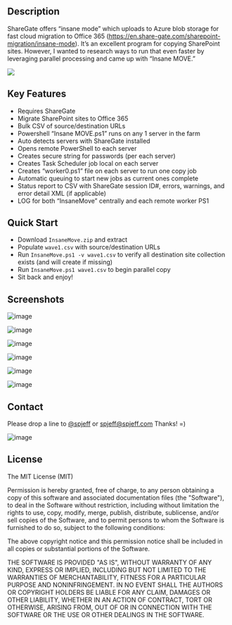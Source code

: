 ## Description
ShareGate offers “insane mode” which uploads to Azure blob storage for fast cloud migration to Office 365 (https://en.share-gate.com/sharepoint-migration/insane-mode).     It’s an excellent program for copying SharePoint sites.   However, I wanted to research ways to run that even faster by leveraging parallel processing and came up with “Insane MOVE.”

[![](https://raw.githubusercontent.com/spjeff/InsaneMove/master/doc/download.png)](https://github.com/spjeff/InsaneMove/releases/download/InsaneMove/InsaneMove.zip)

## Key Features
* Requires ShareGate
* Migrate SharePoint sites to Office 365
* Bulk CSV of source/destination URLs
* Powershell “Insane MOVE.ps1” runs on any 1 server in the farm
* Auto detects servers with ShareGate installed
* Opens remote PowerShell to each server
* Creates secure string for passwords (per each server)
* Creates Task Scheduler job local on each server
* Creates “worker0.ps1” file on each server to run one copy job
* Automatic queuing to start new jobs as current ones complete
* Status report to CSV with ShareGate session ID#, errors, warnings, and error detail XML  (if applicable)
* LOG for both “InsaneMove” centrally and each remote worker PS1

## Quick Start
* Download `InsaneMove.zip` and extract
* Populate `wave1.csv` with source/destination URLs
* Run `InsaneMove.ps1 -v wave1.csv` to verify all destination site collection exists (and will create if missing)
* Run `InsaneMove.ps1 wave1.csv` to  begin parallel copy
* Sit back and enjoy!

## Screenshots
![image](https://raw.githubusercontent.com/spjeff/InsaneMove/master/doc/diagram.png)

![image](https://raw.githubusercontent.com/spjeff/InsaneMove/master/doc/1.png)

![image](https://raw.githubusercontent.com/spjeff/InsaneMove/master/doc/2.png)

![image](https://raw.githubusercontent.com/spjeff/InsaneMove/master/doc/3.png)

![image](https://raw.githubusercontent.com/spjeff/InsaneMove/master/doc/4.png)

![image](https://raw.githubusercontent.com/spjeff/InsaneMove/master/doc/5.png)


## Contact
Please drop a line to [@spjeff](https://twitter.com/spjeff) or [spjeff@spjeff.com](mailto:spjeff@spjeff.com)
Thanks!  =)

![image](http://img.shields.io/badge/first--timers--only-friendly-blue.svg?style=flat-square)


## License

The MIT License (MIT)

Permission is hereby granted, free of charge, to any person obtaining a copy of this software and associated documentation files (the "Software"), to deal in the Software without restriction, including without limitation the rights to use, copy, modify, merge, publish, distribute, sublicense, and/or sell copies of the Software, and to permit persons to whom the Software is furnished to do so, subject to the following conditions:

The above copyright notice and this permission notice shall be included in all copies or substantial portions of the Software.

THE SOFTWARE IS PROVIDED "AS IS", WITHOUT WARRANTY OF ANY KIND, EXPRESS OR IMPLIED, INCLUDING BUT NOT LIMITED TO THE WARRANTIES OF MERCHANTABILITY, FITNESS FOR A PARTICULAR PURPOSE AND NONINFRINGEMENT. IN NO EVENT SHALL THE AUTHORS OR COPYRIGHT HOLDERS BE LIABLE FOR ANY CLAIM, DAMAGES OR OTHER LIABILITY, WHETHER IN AN ACTION OF CONTRACT, TORT OR OTHERWISE, ARISING FROM, OUT OF OR IN CONNECTION WITH THE SOFTWARE OR THE USE OR OTHER DEALINGS IN THE SOFTWARE.